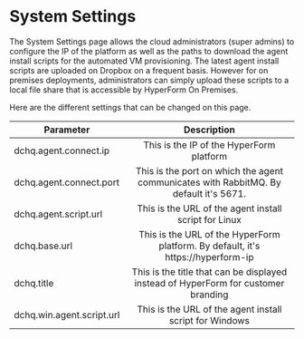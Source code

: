 <figure>
<img src="http://www.hypergrid.com/wp-content/themes/hypergrid/img/logo.png" alt="" />
</figure>

System Settings 
===========================

The System Settings page allows the cloud administrators (super admins) to configure the IP of the platform as well as the paths to download the agent install scripts for the automated VM provisioning. The latest agent install scripts are uploaded on Dropbox on a frequent basis. However for on premises deployments, administrators can simply upload these scripts to a local file share that is accessible by HyperForm On Premises.

Here are the different settings that can be changed on this page.

| Parameter       | Description           |
| ------------- |:-------------:|
| dchq.agent.connect.ip     | This is the IP of the HyperForm platform | 
| dchq.agent.connect.port      | This is the port on which the agent communicates with RabbitMQ. By default it's 5671.     | 
| dchq.agent.script.url | This is the URL of the agent install script for Linux      | 
| dchq.base.url | This is the URL of the HyperForm platform. By default, it's https://hyperform-ip      | 
| dchq.title | This is the title that can be displayed instead of HyperForm for customer branding    | 
| dchq.win.agent.script.url | This is the URL of the agent install script for Windows      | 
